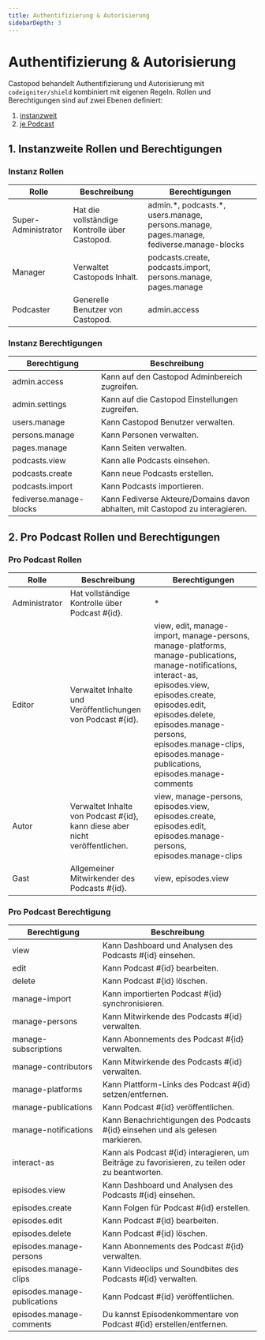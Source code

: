 ```yaml
---
title: Authentifizierung & Autorisierung
sidebarDepth: 3
---
```


# Authentifizierung & Autorisierung

Castopod behandelt Authentifizierung und Autorisierung mit `codeigniter/shield`
kombiniert mit eigenen Regeln. Rollen und Berechtigungen sind auf zwei Ebenen
definiert:

1. [instanzweit](#1-instance-wide-roles-and-permissions)
2. [je Podcast](#2-per-podcast-roles-and-permissions)

## 1. Instanzweite Rollen und Berechtigungen

### Instanz Rollen

<!-- AUTH-INSTANCE-ROLES-LIST:START - Do not remove or modify this section -->

| Rolle               | Beschreibung                                  | Berechtigungen                                                                             |
| ------------------- | --------------------------------------------- | ------------------------------------------------------------------------------------------ |
| Super-Administrator | Hat die vollständige Kontrolle über Castopod. | admin.\*, podcasts.\*, users.manage, persons.manage, pages.manage, fediverse.manage-blocks |
| Manager             | Verwaltet Castopods Inhalt.                   | podcasts.create, podcasts.import, persons.manage, pages.manage                             |
| Podcaster           | Generelle Benutzer von Castopod.              | admin.access                                                                               |

<!-- AUTH-INSTANCE-ROLES-LIST:END -->

### Instanz Berechtigungen

<!-- AUTH-INSTANCE-PERMISSIONS-LIST:START - Do not remove or modify this section -->

| Berechtigung            | Beschreibung                                                                 |
| ----------------------- | ---------------------------------------------------------------------------- |
| admin.access            | Kann auf den Castopod Adminbereich zugreifen.                                |
| admin.settings          | Kann auf die Castopod Einstellungen zugreifen.                               |
| users.manage            | Kann Castopod Benutzer verwalten.                                            |
| persons.manage          | Kann Personen verwalten.                                                     |
| pages.manage            | Kann Seiten verwalten.                                                       |
| podcasts.view           | Kann alle Podcasts einsehen.                                                 |
| podcasts.create         | Kann neue Podcasts erstellen.                                                |
| podcasts.import         | Kann Podcasts importieren.                                                   |
| fediverse.manage-blocks | Kann Fediverse Akteure/Domains davon abhalten, mit Castopod zu interagieren. |

<!-- AUTH-INSTANCE-PERMISSIONS-LIST:END -->

## 2. Pro Podcast Rollen und Berechtigungen

### Pro Podcast Rollen

<!-- AUTH-PODCAST-ROLES-LIST:START - Do not remove or modify this section -->

| Rolle         | Beschreibung                                                                | Berechtigungen                                                                                                                                                                                                                                                                              |
| ------------- | --------------------------------------------------------------------------- | ------------------------------------------------------------------------------------------------------------------------------------------------------------------------------------------------------------------------------------------------------------------------------------------- |
| Administrator | Hat vollständige Kontrolle über Podcast #{id}.                              | \*                                                                                                                                                                                                                                                                                          |
| Editor        | Verwaltet Inhalte und Veröffentlichungen von Podcast #{id}.                 | view, edit, manage-import, manage-persons, manage-platforms, manage-publications, manage-notifications, interact-as, episodes.view, episodes.create, episodes.edit, episodes.delete, episodes.manage-persons, episodes.manage-clips, episodes.manage-publications, episodes.manage-comments |
| Autor         | Verwaltet Inhalte von Podcast #{id}, kann diese aber nicht veröffentlichen. | view, manage-persons, episodes.view, episodes.create, episodes.edit, episodes.manage-persons, episodes.manage-clips                                                                                                                                                                         |
| Gast          | Allgemeiner Mitwirkender des Podcasts #{id}.                                | view, episodes.view                                                                                                                                                                                                                                                                         |

<!-- AUTH-PODCAST-ROLES-LIST:END -->

### Pro Podcast Berechtigung

<!-- AUTH-PODCAST-PERMISSIONS-LIST:START - Do not remove or modify this section -->

| Berechtigung                 | Beschreibung                                                                                     |
| ---------------------------- | ------------------------------------------------------------------------------------------------ |
| view                         | Kann Dashboard und Analysen des Podcasts #{id} einsehen.                                         |
| edit                         | Kann Podcast #{id} bearbeiten.                                                                   |
| delete                       | Kann Podcast #{id} löschen.                                                                      |
| manage-import                | Kann importierten Podcast #{id} synchronisieren.                                                 |
| manage-persons               | Kann Mitwirkende des Podcasts #{id} verwalten.                                                   |
| manage-subscriptions         | Kann Abonnements des Podcast #{id} verwalten.                                                    |
| manage-contributors          | Kann Mitwirkende des Podcasts #{id} verwalten.                                                   |
| manage-platforms             | Kann Plattform-Links des Podcast #{id} setzen/entfernen.                                         |
| manage-publications          | Kann Podcast #{id} veröffentlichen.                                                              |
| manage-notifications         | Kann Benachrichtigungen des Podcasts #{id} einsehen und als gelesen markieren.                   |
| interact-as                  | Kann als Podcast #{id} interagieren, um Beiträge zu favorisieren, zu teilen oder zu beantworten. |
| episodes.view                | Kann Dashboard und Analysen des Podcasts #{id} einsehen.                                         |
| episodes.create              | Kann Folgen für Podcast #{id} erstellen.                                                         |
| episodes.edit                | Kann Podcast #{id} bearbeiten.                                                                   |
| episodes.delete              | Kann Podcast #{id} löschen.                                                                      |
| episodes.manage-persons      | Kann Abonnements des Podcast #{id} verwalten.                                                    |
| episodes.manage-clips        | Kann Videoclips und Soundbites des Podcasts #{id} verwalten.                                     |
| episodes.manage-publications | Kann Podcast #{id} veröffentlichen.                                                              |
| episodes.manage-comments     | Du kannst Episodenkommentare von Podcast #{id} erstellen/entfernen.                              |

<!-- AUTH-PODCAST-PERMISSIONS-LIST:END -->
